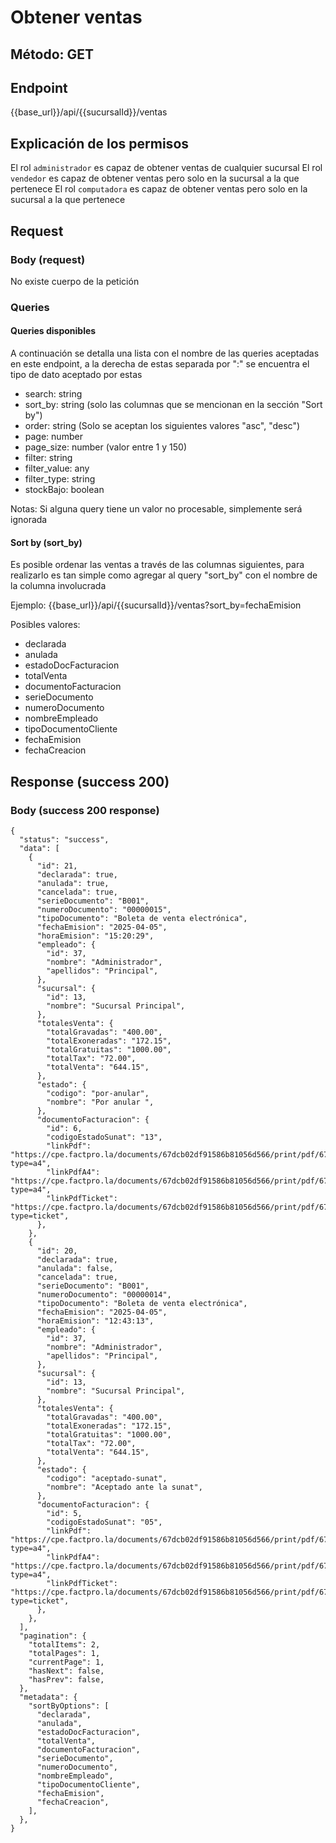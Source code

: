 # Obtener ventas

## Método: GET

## Endpoint

{{base_url}}/api/{{sucursalId}}/ventas

## Explicación de los permisos

El rol `administrador` es capaz de obtener ventas de cualquier sucursal
El rol `vendedor` es capaz de obtener ventas pero solo en la sucursal a la que pertenece
El rol `computadora` es capaz de obtener ventas pero solo en la sucursal a la que pertenece

## Request

### Body (request)

No existe cuerpo de la petición

### Queries

#### Queries disponibles

A continuación se detalla una lista con el nombre de las queries aceptadas en este endpoint,
a la derecha de estas separada por ":" se encuentra el tipo de dato aceptado por estas

- search: string
- sort_by: string (solo las columnas que se mencionan en la sección "Sort by")
- order: string (Solo se aceptan los siguientes valores "asc", "desc")
- page: number
- page_size: number (valor entre 1 y 150)
- filter: string
- filter_value: any
- filter_type: string
- stockBajo: boolean

Notas:
Si alguna query tiene un valor no procesable, simplemente será ignorada

#### Sort by (sort_by)

Es posible ordenar las ventas a través de las columnas siguientes, para realizarlo
es tan simple como agregar al query "sort_by" con el nombre de la columna involucrada

Ejemplo:
{{base_url}}/api/{{sucursalId}}/ventas?sort_by=fechaEmision

Posibles valores:

- declarada
- anulada
- estadoDocFacturacion
- totalVenta
- documentoFacturacion
- serieDocumento
- numeroDocumento
- nombreEmpleado
- tipoDocumentoCliente
- fechaEmision
- fechaCreacion

## Response (success 200)

### Body (success 200 response)

```jsonc
{
  "status": "success",
  "data": [
    {
      "id": 21,
      "declarada": true,
      "anulada": true,
      "cancelada": true,
      "serieDocumento": "B001",
      "numeroDocumento": "00000015",
      "tipoDocumento": "Boleta de venta electrónica",
      "fechaEmision": "2025-04-05",
      "horaEmision": "15:20:29",
      "empleado": {
        "id": 37,
        "nombre": "Administrador",
        "apellidos": "Principal",
      },
      "sucursal": {
        "id": 13,
        "nombre": "Sucursal Principal",
      },
      "totalesVenta": {
        "totalGravadas": "400.00",
        "totalExoneradas": "172.15",
        "totalGratuitas": "1000.00",
        "totalTax": "72.00",
        "totalVenta": "644.15",
      },
      "estado": {
        "codigo": "por-anular",
        "nombre": "Por anular ",
      },
      "documentoFacturacion": {
        "id": 6,
        "codigoEstadoSunat": "13",
        "linkPdf": "https://cpe.factpro.la/documents/67dcb02df91586b81056d566/print/pdf/67f190ac562106550bee8f62?type=a4",
        "linkPdfA4": "https://cpe.factpro.la/documents/67dcb02df91586b81056d566/print/pdf/67f190ac562106550bee8f62?type=a4",
        "linkPdfTicket": "https://cpe.factpro.la/documents/67dcb02df91586b81056d566/print/pdf/67f190ac562106550bee8f62?type=ticket",
      },
    },
    {
      "id": 20,
      "declarada": true,
      "anulada": false,
      "cancelada": true,
      "serieDocumento": "B001",
      "numeroDocumento": "00000014",
      "tipoDocumento": "Boleta de venta electrónica",
      "fechaEmision": "2025-04-05",
      "horaEmision": "12:43:13",
      "empleado": {
        "id": 37,
        "nombre": "Administrador",
        "apellidos": "Principal",
      },
      "sucursal": {
        "id": 13,
        "nombre": "Sucursal Principal",
      },
      "totalesVenta": {
        "totalGravadas": "400.00",
        "totalExoneradas": "172.15",
        "totalGratuitas": "1000.00",
        "totalTax": "72.00",
        "totalVenta": "644.15",
      },
      "estado": {
        "codigo": "aceptado-sunat",
        "nombre": "Aceptado ante la sunat",
      },
      "documentoFacturacion": {
        "id": 5,
        "codigoEstadoSunat": "05",
        "linkPdf": "https://cpe.factpro.la/documents/67dcb02df91586b81056d566/print/pdf/67f1759d562106550bee64f0?type=a4",
        "linkPdfA4": "https://cpe.factpro.la/documents/67dcb02df91586b81056d566/print/pdf/67f1759d562106550bee64f0?type=a4",
        "linkPdfTicket": "https://cpe.factpro.la/documents/67dcb02df91586b81056d566/print/pdf/67f1759d562106550bee64f0?type=ticket",
      },
    },
  ],
  "pagination": {
    "totalItems": 2,
    "totalPages": 1,
    "currentPage": 1,
    "hasNext": false,
    "hasPrev": false,
  },
  "metadata": {
    "sortByOptions": [
      "declarada",
      "anulada",
      "estadoDocFacturacion",
      "totalVenta",
      "documentoFacturacion",
      "serieDocumento",
      "numeroDocumento",
      "nombreEmpleado",
      "tipoDocumentoCliente",
      "fechaEmision",
      "fechaCreacion",
    ],
  },
}
```
